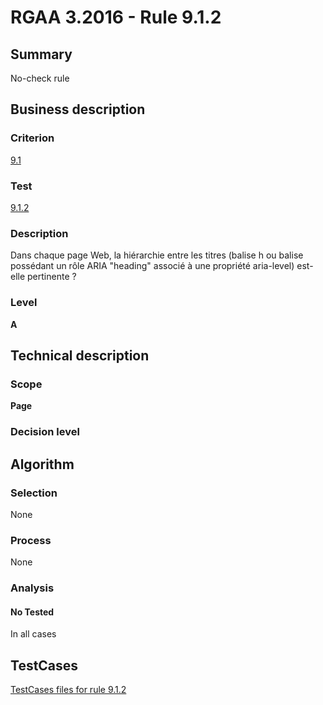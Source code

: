 # RGAA 3.2016 - Rule 9.1.2

## Summary
No-check rule


## Business description

### Criterion
[9.1](http://references.modernisation.gouv.fr/rgaa-accessibilite/criteres.html#crit-9-1)

### Test
[9.1.2](http://references.modernisation.gouv.fr/rgaa-accessibilite/criteres.html#test-9-1-2)

### Description
Dans chaque page Web, la hiérarchie entre les titres (balise h ou balise possédant un rôle ARIA "heading" associé à une propriété aria-level) est-elle pertinente ?

### Level
**A**


## Technical description

### Scope
**Page**

### Decision level


## Algorithm

### Selection
None

### Process
None

### Analysis

#### No Tested
In all cases


##  TestCases

[TestCases files for rule 9.1.2](https://github.com/Asqatasun/Asqatasun/tree/RGAA_3.2016/rules/rules-rgaa3.2016/src/test/resources/testcases/rgaa32016/Rgaa32016Rule090102/)


